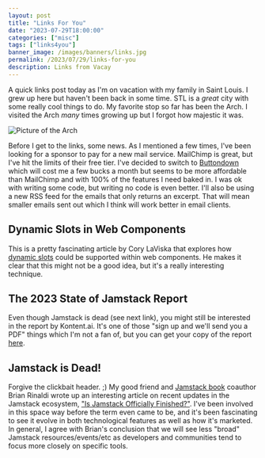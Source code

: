 ```yaml
---
layout: post
title: "Links For You"
date: "2023-07-29T18:00:00"
categories: ["misc"]
tags: ["links4you"]
banner_image: /images/banners/links.jpg
permalink: /2023/07/29/links-for-you
description: Links from Vacay
---
```


A quick links post today as I'm on vacation with my family in Saint Louis. I grew up here but haven't been back in some time. STL is a *great* city with some really cool things to do. My favorite stop so far has been the Arch. I visited the Arch *many* times growing up but I forgot how majestic it was.

<p>
<img src="https://static.raymondcamden.com/images/2023/07/arch.jpg" alt="Picture of the Arch" class="imgborder imgcenter" loading="lazy">
</p>

Before I get to the links, some news. As I mentioned a few times, I've been looking for a sponsor to pay for a new mail service. MailChimp is great, but I've hit the limits of their free tier. I've decided to switch to [Buttondown](https://buttondown.email/) which will cost me a few bucks a month but seems to be more affordable than MailChimp and with 100% of the features I need baked in. I was ok with writing some code, but writing no code is even better. I'll also be using a new RSS feed for the emails that only returns an excerpt. That will mean smaller emails sent out which I think will work better in email clients.

## Dynamic Slots in Web Components

This is a pretty fascinating article by Cory LaViska that explores how [dynamic slots](https://www.abeautifulsite.net/posts/dynamic-slots/) could be supported within web components. He makes it clear that this might not be a good idea, but it's a really interesting technique. 

## The 2023 State of Jamstack Report

Even though Jamstack is dead (see next link), you might still be interested in the report by Kontent.ai. It's one of those "sign up and we'll send you a PDF" things which I'm not a fan of, but you can get your copy of the report [here](https://kontent.ai/resources/state-of-jamstack-2023-report/). 

## Jamstack is Dead!

Forgive the clickbait header. ;) My good friend and [Jamstack book](https://www.amazon.com/Jamstack-Book-Beyond-static-JavaScript/dp/1617298883?crid=2P26WV168A0Y0&keywords=the+jamstack+book&qid=1650922420&sprefix=the+jamstack+book,aps,85&sr=8-1&linkCode=sl1&tag=raymondcamd06-20&linkId=f74f42912662976827b56cedbcd86ab9&language=en_US&ref_=as_li_ss_tl) coauthor Brian Rinaldi wrote up an interesting article on recent updates in the Jamstack ecosystem, ["Is Jamstack Officially Finished?"](https://remotesynthesis.com/blog/goodbye-jamstack/). I've been involved in this space way before the term even came to be, and it's been fascinating to see it evolve in both technological features as well as how it's marketed. In general, I agree with Brian's conclusion that we will see less "broad" Jamstack resources/events/etc as developers and communities tend to focus more closely on specific tools. 